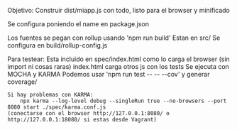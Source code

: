 Objetivo: Construir dist/miapp.js con todo, listo para el browser y minificado

Se configura poniendo el name en package.json

Los fuentes se pegan con rollup usando 'npm run build'
	Estan en src/
	Se configura en build/rollup-config.js

Para testear: Esta incluido en spec/index.html como lo carga el browser (sin import ni cosas raras)
	index.html carga otros js con los tests
	Se ejecuta con MOCHA y KARMA
	Podemos usar 'npm run test -- -- --cov' y generar coverage/
	
	Si hay problemas con KARMA:
		npx karma --log-level debug --singleRun true --no-browsers --port 8080 start ./spec/karma.conf.js
	(conectarse con el browser http://127.0.0.1:8080/ o http://127.0.0.1:18080/ si estas desde Vagrant)
